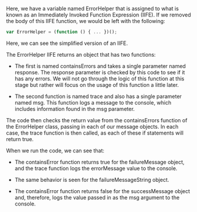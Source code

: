 Here, we have a variable named ErrorHelper that is assigned to what is known as an Immediately Invoked Function Expression (IIFE). If we removed the body of this IIFE function, we would be left with the following:

```js
var ErrorHelper = (function () { ... })(); 
```

Here, we can see the simplified version of an IIFE.

The ErrorHelper IIFE returns an object that has two functions:

- The first is named containsErrors and takes a single parameter named response. The response parameter is checked by this code to see if it has any errors. We will not go through the logic of this function at this stage but rather will focus on the usage of this function a little later.

- The second function is named trace and also has a single parameter named msg. This function logs a message to the console, which includes information found in the msg parameter.

The code then checks the return value from the containsErrors function of the ErrorHelper class, passing in each of our message objects. In each case, the trace function is then called, as each of these if statements will return true.

When we run the code, we can see that:

- The containsError function returns true for the failureMessage object, and the trace function logs the errorMessage value to the console.

- The same behavior is seen for the failureMessageString object.

- The containsError function returns false for the successMessage object and, therefore, logs the value passed in as the msg argument to the console.
